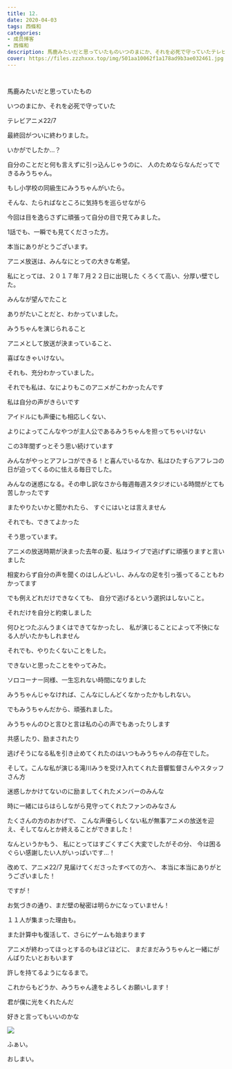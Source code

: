 ```yaml
---
title: 12.
date: 2020-04-03
tags: 西條和
categories: 
- 成员博客
- 西條和
description: 馬鹿みたいだと思っていたものいつのまにか、それを必死で守っていたテレビアニメ22/7...
cover: https://files.zzzhxxx.top/img/501aa10062f1a178ad9b3ae032461.jpg 
---
```


        ﻿





















馬鹿みたいだと思っていたもの






いつのまにか、それを必死で守っていた























テレビアニメ22/7





最終回がついに終わりました。

いかがでしたか…？























自分のことだと何も言えずに引っ込んじゃうのに、
人のためならなんだってできるみうちゃん。














もし小学校の同級生にみうちゃんがいたら。




そんな、たらればなところに気持ちを巡らせながら


今回は目を逸らさずに頑張って自分の目で見てみました。










1話でも、一瞬でも見てくださった方。






本当にありがとうございます。

















アニメ放送は、みんなにとっての大きな希望。












私にとっては、２０１７年７月２２日に出現した
くろくて高い、分厚い壁でした。

















みんなが望んでたこと

ありがたいことだと、わかっていました。















みうちゃんを演じられること



アニメとして放送が決まっていること、













喜ばなきゃいけない。






それも、充分わかっていました。














それでも私は、なによりもこのアニメがこわかったんです
















私は自分の声がきらいです






アイドルにも声優にも相応しくない、

よりによってこんなやつが主人公であるみうちゃんを担ってちゃいけない


















この3年間ずっとそう思い続けています

















みんながやっとアフレコができる！と喜んでいるなか、私はひたすらアフレコの日が迫ってくるのに怯える毎日でした。












みんなの迷惑になる。その申し訳なさから毎週毎週スタジオにいる時間がとても苦しかったです


















またやりたいかと聞かれたら、
すぐにはいとは言えません














それでも、できてよかった

そう思っています。










アニメの放送時期が決まった去年の夏、私はライブで逃げずに頑張りますと言いました










相変わらず自分の声を聞くのはしんどいし、みんなの足を引っ張ってることもわかってます









でも例えどれだけできなくても、
自分で逃げるという選択はしないこと。










それだけを自分と約束しました









何ひとつたぶんうまくはできてなかったし、
私が演じることによって不快になる人がいたかもしれません










それでも、やりたくないことをした。

できないと思ったことをやってみた。
















ソロコーナー同様、一生忘れない時間になりました

























みうちゃんじゃなければ、こんなにしんどくなかったかもしれない。





でもみうちゃんだから、頑張れました。



















みうちゃんのひと言ひと言は私の心の声でもあったりします












共感したり、励まされたり









逃げそうになる私を引き止めてくれたのはいつもみうちゃんの存在でした。
















そして。こんな私が演じる滝川みうを受け入れてくれた音響監督さんやスタッフさん方




迷惑しかかけてないのに励ましてくれたメンバーのみんな




時に一緒にはらはらしながら見守ってくれたファンのみなさん






たくさんの方のおかげで、
こんな声優らしくない私が無事アニメの放送を迎え、そしてなんとか終えることができました！










なんというかもう、
私にとってはすごくすごく大変でしたがその分、
今は困るぐらい感謝したい人がいっぱいです…！












改めて、アニメ22/7
見届けてくださったすべての方へ、
本当に本当にありがとうございました！
























ですが！

お気づきの通り、まだ壁の秘密は明らかになっていません！









１１人が集まった理由も。

















また計算中も復活して、さらにゲームも始まります











アニメが終わってほっとするのもほどほどに、
まだまだみうちゃんと一緒にがんばりたいとおもいます








許しを持てるようになるまで。






















これからもどうか、みうちゃん達をよろしくお願いします！





































君が僕に光をくれたんだ



好きと言ってもいいのかな























![](https://files.zzzhxxx.top/img/501aa10062f1a178ad9b3ae032461.jpg)




ふぁい。






















おしまい。


